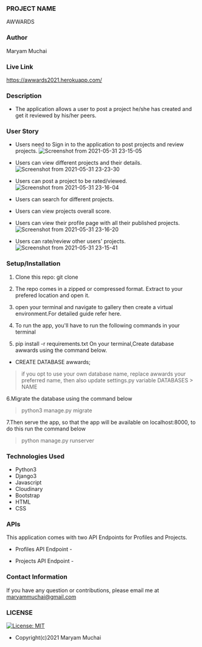 ### PROJECT NAME
AWWARDS
### Author
Maryam Muchai
### Live Link
https://awwards2021.herokuapp.com/
### Description
* The application allows a user to post a project he/she has created and get it reviewed by his/her peers.
### User Story
* Users need to Sign in to the application to post projects and review projects.
![Screenshot from 2021-05-31 23-15-05](https://user-images.githubusercontent.com/78798386/120239319-b2f84580-c266-11eb-9ecf-db3c8966c092.png)
* Users can view different projects and their details.
![Screenshot from 2021-05-31 23-23-30](https://user-images.githubusercontent.com/78798386/120239632-5a757800-c267-11eb-95b0-7e0e5b358224.png)
* Users can post a project to be rated/viewed.
![Screenshot from 2021-05-31 23-16-04](https://user-images.githubusercontent.com/78798386/120239498-184c3680-c267-11eb-97b8-d8ea515b8f1a.png)
* Users can search for different projects.

* Users can view projects overall score.

* Users can view their profile page with all their published projects.
![Screenshot from 2021-05-31 23-16-20](https://user-images.githubusercontent.com/78798386/120239396-dcb16c80-c266-11eb-8001-ee6900f78a20.png)
* Users can rate/review other users' projects.
![Screenshot from 2021-05-31 23-15-41](https://user-images.githubusercontent.com/78798386/120239448-f9e63b00-c266-11eb-9839-6a88b027e76c.png)
### Setup/Installation
1. Clone this repo: git clone 

2. The repo comes in a zipped or compressed format. Extract to your prefered location and open it.

3. open your terminal and navigate to gallery then create a virtual environment.For detailed guide refer here.

4. To run the app, you'll have to run the following commands in your terminal

5. pip install -r requirements.txt
On your terminal,Create database awwards using the command below.
* CREATE DATABASE awwards; 

>if you opt to use your own database name, replace awwards your preferred name, then also update settings.py variable DATABASES > NAME

6.Migrate the database using the command below

>python3 manage.py migrate

7.Then serve the app, so that the app will be available on localhost:8000, to do this run the command below

>python manage.py runserver

### Technologies Used
* Python3
* Django3
* Javascript
* Cloudinary
* Bootstrap
* HTML
* CSS
### APIs
This application comes with two API Endpoints for Profiles and Projects.

* Profiles API Endpoint - 

* Projects API Endpoint - 

### Contact Information
If you have any question or contributions, please email me at maryammuchai@gmail.com

### LICENSE
[![License: MIT](https://img.shields.io/badge/License-MIT-yellow.svg)](LICENSE)

* Copyright(c)2021 Maryam Muchai
